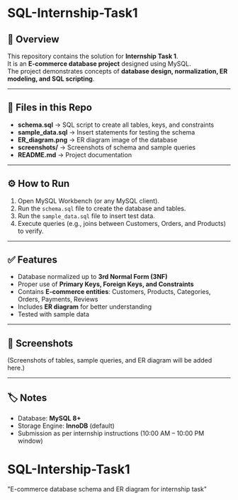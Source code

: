 # SQL-Internship-Task1

## 📌 Overview
This repository contains the solution for **Internship Task 1**.  
It is an **E-commerce database project** designed using MySQL.  
The project demonstrates concepts of **database design, normalization, ER modeling, and SQL scripting**.

---

## 📂 Files in this Repo
- **schema.sql** → SQL script to create all tables, keys, and constraints  
- **sample_data.sql** → Insert statements for testing the schema  
- **ER_diagram.png** → ER diagram image of the database  
- **screenshots/** → Screenshots of schema and sample queries  
- **README.md** → Project documentation  

---

## ⚙️ How to Run
1. Open MySQL Workbench (or any MySQL client).  
2. Run the `schema.sql` file to create the database and tables.  
3. Run the `sample_data.sql` file to insert test data.  
4. Execute queries (e.g., joins between Customers, Orders, and Products) to verify.  

---

## ✅ Features
- Database normalized up to **3rd Normal Form (3NF)**  
- Proper use of **Primary Keys, Foreign Keys, and Constraints**  
- Contains **E-commerce entities**: Customers, Products, Categories, Orders, Payments, Reviews  
- Includes **ER diagram** for better understanding  
- Tested with sample data  

---

## 📸 Screenshots
(Screenshots of tables, sample queries, and ER diagram will be added here.)

---

## 🏷️ Notes
- Database: **MySQL 8+**  
- Storage Engine: **InnoDB** (default)  
- Submission as per internship instructions (10:00 AM – 10:00 PM window)  
# SQL-Intership-Task1
"E-commerce database schema and ER diagram for internship task"
